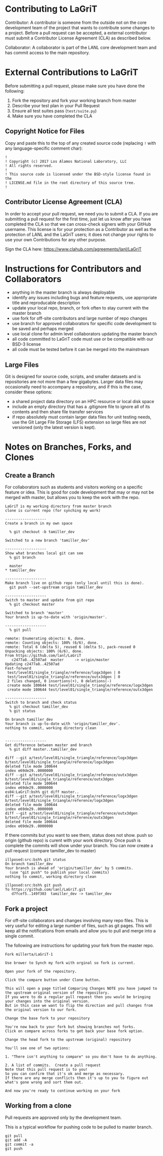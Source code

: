 # Contributing to LaGriT

Contributor: A contributor is someone from the outside not on the core development team of the project that wants to contribute some changes to a project. Before a pull request can be accepted, a external contributor must submit a Contributor License Agreement (CLA) as described below. 

Collaborator: A collaborator is part of the LANL core development team and has commit access to the main repository.


# External Contributions to LaGriT

Before submitting a pull request, please make sure you have done the following:

1. Fork the repository and fork your working branch from master
2. Describe your test plan in your Pull Request
3. Ensure all test suites pass (`test/suite.py`)
4. Make sure you have completed the CLA

## Copyright Notice for Files

Copy and paste this to the top of any created source code (replacing `!` with any language-specific comment char):

```
!
! Copyright (c) 2017 Los Alamos National Laboratory, LLC
! All rights reserved.
!
! This source code is licensed under the BSD-style license found in the
! LICENSE.md file in the root directory of this source tree.
!
```

## Contributor License Agreement (CLA)

In order to accept your pull request, we need you to submit a CLA. If you are submitting a pull request for the first time, just let us know after you have completed the CLA so that we can cross-check signers with your GitHub username. This license is for your protection as a Contributor as well as the protection of LANL and the LaGriT users; it does not change your rights to use your own Contributions for any other purpose.

Sign the CLA here: https://www.clahub.com/agreements/lanl/LaGriT

# Instructions for Contributors and Collaborators

- anything in the master branch is always deployable
- identify any issues including bugs and feature requests, use appropriate title and reproducable description
- update your local repo, branch, or fork often to stay current with the master branch
- use fork for off-site contributors and large number of repo changes
- use branch for approved collaborators for specific code development to be saved and perhaps merged
- use local clone for admin level collaborators updating the master branch
- all code committed to LaGriT code must use or be compatible with our BSD-3 license 
- all code must be tested before it can be merged into the mainstream


## Large Files

Git is designed for source code, scripts, and smaller datasets and is repositories are not more than a few gigabytes.
Larger data files may occasionally need to accompany a repository, and if this is the case, consider these options:
- a shared project data directory on an HPC resource or local disk space
- include an empty directory that has a .gitignore file to ignore all of its contents and then share file transfer services
- if repo absolutely must contain larger data files for unit testing needs, use the Git Large File Storage (LFS) extension so large files are not versioned (only the latest version is kept). 

# Notes on Branches, Forks, and Clones

## Create a Branch
For collaborators such as students and visitors working on a specific feature or idea. This is good for code development that may or may not be merged with master, but allows you to keep the work with the repo.

```
LaGriT is my working directory from master branch
clone is current repo (for synching my work)

-------------------
Create a branch in my own space

  % git checkout -b tamiller_dev

Switched to a new branch 'tamiller_dev'

-------------------
Show what branches local git can see
  % git branch

  master
* tamiller_dev

-------------------
Make branch live on github repo (only local until this is done).
  git push --set-upstream origin tamiller_dev

-------------------
Switch to master and update from git repo
  % git checkout master

Switched to branch 'master'
Your branch is up-to-date with 'origin/master'.

-------------------
  % git pull

remote: Enumerating objects: 6, done.
remote: Counting objects: 100% (6/6), done.
remote: Total 6 (delta 5), reused 6 (delta 5), pack-reused 0
Unpacking objects: 100% (6/6), done.
From https://github.com/lanl/LaGriT
   c2477a8..42507ad  master     -> origin/master
Updating c2477a8..42507ad
Fast-forward
 test/level01/single_triangle/reference/logx3dgen | 0
 test/level01/single_triangle/reference/outx3dgen | 0
 2 files changed, 0 insertions(+), 0 deletions(-)
 create mode 100644 test/level01/single_triangle/reference/logx3dgen
 create mode 100644 test/level01/single_triangle/reference/outx3dgen

-------------------
Switch to branch and check status
  % git checkout tamiller_dev
  % git status

On branch tamiller_dev
Your branch is up-to-date with 'origin/tamiller_dev'.
nothing to commit, working directory clean


-------------------
Get difference between master and branch
  % git diff master..tamiller_dev

diff --git a/test/level01/single_triangle/reference/logx3dgen b/test/level01/single_triangle/reference/logx3dgen
deleted file mode 100644
index e69de29..0000000
diff --git a/test/level01/single_triangle/reference/outx3dgen b/test/level01/single_triangle/reference/outx3dgen
deleted file mode 100644
index e69de29..0000000
es04:LaGriT:bsh% git diff master..
diff --git a/test/level01/single_triangle/reference/logx3dgen b/test/level01/single_triangle/reference/logx3dgen
deleted file mode 100644
index e69de29..0000000
diff --git a/test/level01/single_triangle/reference/outx3dgen b/test/level01/single_triangle/reference/outx3dgen
deleted file mode 100644
index e69de29..0000000
```

If there commits but you want to see them, status does not show.
push so origin (github repo) is curent with your work directory.
Once push is complete the commits will show under your  branch.
You can now create a pull request (compare tamiller_dev to master)
```
illposed:src:bsh% git status
On branch tamiller_dev
Your branch is ahead of 'origin/tamiller_dev' by 5 commits.
  (use "git push" to publish your local commits)
nothing to commit, working directory clean

illposed:src:bsh% git push
To https://github.com/lanl/LaGriT.git
   d7fcef5..149f303  tamiller_dev -> tamiller_dev
```


## Fork a project
For off-site collaborators and changes involving many repo files.  This is very useful for editing a large number of files, such as git pages. This will keep all the notifications from emails and allow you to pull and merge into a single commit.

The following are instructions for updating your fork from the master repo.
```
Fork millerta/LaGriT-1

Use brower to Synch my fork with orginal so fork is current.

Open your fork of the repository.

Click the compare button under Clone button.

This will open a page titled Comparing Changes NOTE you have jumped to the upstream original version of the repository.
If you were to do a regular pull request then you would be bringing your changes into the original version.
But in this case we want to flip the direction and pull changes from the original version to our fork.

Change the base fork to your repository

You're now back to your fork but showing branches not forks.
Click on compare across forks to get back your base fork option.

Change the head fork to the upstream (original) repository

You'll see one of two options:

1. "There isn't anything to compare" so you don't have to do anything.

2. A list of commits.  Create a pull request
Note that this pull request is to you!
So you can confirm that it's ok and merge as necessary.
If there are any merge conflicts then it's up to you to figure out what's gone wrong and sort them out.

And now you're ready to continue working on your fork
```

## Working from a clone
Pull requests are approved only by the development team. 

This is a typical workflow for pushing code to be pulled to master branch.
```
git pull
git add -A
git commit -a
git push
```

